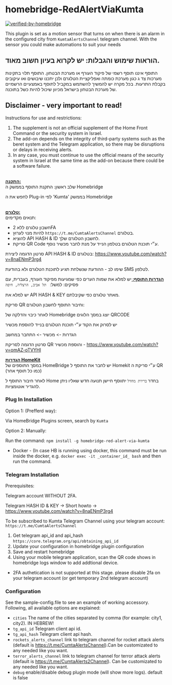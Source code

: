 # homebridge-RedAlertViaKumta
[![verified-by-homebridge](https://badgen.net/badge/homebridge/verified/purple)](https://github.com/homebridge/homebridge/wiki/Verified-Plugins)

This plugin is set as a motion sensor that turns on when there is an alarm in the configured city from ```KumtaAlertsChannel``` telegram channel.
With the sensor you could make automations to suit your needs

## **הוראות שימוש והגבלות: יש לקרוא בעיון חשוב מאוד.**

התוסף איננו תוסף רשמי של פיקוד העורף או מערכת הבטחון.
התוסף תלוי בתקינות מערכות צד ג כגון מערכת כומתה ואפליקציית הטלגרם ולכן יתכנו שיבושים ואו עיקובים בקבלת התרעות.
בכל מקרה יש להמשיך להשתמש במקביל לתוסף באמצעיים הרשמיים של מערכת הבטחון בישראל מכיוון שיכול להיות כשל בתוכנה.

## **Disclaimer - very important to read!**

Instructions for use and restrictions:

1. The supplement is not an official supplement of the Home Front Command or the security system in Israel.
2. The add-on depends on the integrity of third-party systems such as the beret system and the Telegram application, so there may be disruptions or delays in receiving alerts.
3. In any case, you must continue to use the official means of the security system in Israel at the same time as the add-on because there could be a software failure.

<b><u><br>
התקנה:
</b></u><br>
שלב ראשון: 
התקנת התוסף בממשק ה Homebridge 

לחפש את ה Plug-in לפי 'Kumta' בממשק Homebridge


<b><u><br>
**טלגרם**:
</b></u><br>
תנאים מקדימים:

- חשבון טלגרם ללא 2FA
- להיות מנוי לערוץ ```https://t.me/CumtaAlertsChannel``` בטלגרם.
- להוציא API HASH & ID לחשבון הטלגרם שלך.
- סריקת QR Code ע״י תוכנת הטלגרם בטלפון הנייד על מנת לחבר מכשיר נוסף. 

סרטון הדגמה ליצירת API HASH & ID בטלגרם: https://www.youtube.com/watch?v=8naENmP3rg4

שימו לב - ההודעת שנשלחת תגיע לתוכנת הטלגרם ולא בהודעת SMS לטלפון. 

<b><u>
הגדרות התוסף:
</b></u>
יש למלא את שמות הערים כפי שמגיעות מפיקוד העורף, בעברית, עם פסיקים: למשל: ``` תל אביב, הרצליה, חיפה```

יש למלא את API HASH & KEY מאתר טלגרם כפי שקיבלתם. 

סריקת QR וחיבור התוסף לחשבון הטלגרם:

לאחר כיבוי והדלקה של Homebridge יוצג במסך הלוגים QRCODE 

יש לסרוק את הקוד ע״י תוכנת הטלגרם בנייד להוספת מכשיר

הגדרות -> מכשיר -> התחבר במחשב

סרטון הדגמה לסריקת QR והוספת מכשיר - https://www.youtube.com/watch?v=omAZ-oTVYHI

<b><u>
הגדרות HomeKit
</b></u><br>
במסך התוספים של HomeBridge יש לחבר את התוסף ל Homekit ע״י סריקת ה QR (כמו כל תוסף אחר) 

לאחר חיבור התוסף ל Home בחדר `ברירת מחדל` יתווסף חיישן תנועה חדש שאליו ניתן להגדיר אוטומציות. 






### Plug In Installation

Option 1:
(Prefferd way): 

Via HomeBridge Plugins screen, search by `Kumta`

Option 2: 
Manually: 

Run the command: ```npm install -g homebridge-red-alert-via-kumta``` 

* Docker   - (In case HB is running using docker, this command must be run inside the docker, e.g. ```docker exec -it _container_id_ bash``` and then run the command. 


### Telegram Installation

Prerequisites:

Telegram account WITHOUT 2FA.

Telegram HASH ID & KEY -> Short howto -> https://www.youtube.com/watch?v=8naENmP3rg4

To be subscribed to Kumta Telegram Channel using your telegram account: ```https://t.me/CumtaAlertsChannel```


1. Get telegram api_id and api_hash `https://core.telegram.org/api/obtaining_api_id`
2. Update your configuration in homebridge plugin configuration
3. Save and restart homebridge
4. Using your mobile telegram application, scan the QR code shows in homebridge logs window to add addtional device.

* 2FA authetication is not supported at this stage. please disable 2fa on your telegram account (or get temporary 2nd telegram account)
  
### Configuration

See the sample-config.file to see an example of working accessory. Following, all available options are explained:

 * ```cities``` The name of the cities separated by comma (for example: city1, city2). IN HEBREW! 
 * ```tg_api_id``` Telegram client api id.
 * ```tg_api_hash``` Telegram client api hash.
 * ```rockets_alerts_channel``` link to telegram channel for rocket attack alerts (default is https://t.me/CumtaAlertsChannel).Can be customizated to any needed like you want.
 * ```terror_alerts_channel```  link to telegram channel for terror attack alerts (default is https://t.me/CumtaAlerts2Channel). Can be customizated to any needed like you want.
 * ```debug``` enable/disable debug plugin mode (will show more logs). default is false

